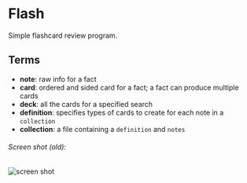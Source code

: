 Flash
=====

Simple flashcard review program.

Terms
-----

- **note**: raw info for a fact
- **card**: ordered and sided card for a fact; a fact can produce multiple cards
- **deck**: all the cards for a specified search
- **definition**: specifies types of cards to create for each note in a `collection`
- **collection**: a file containing a `definition` and `notes`

###### Screen shot (old):

![screen shot](http://benkogan.com/img/flash-demo.png)
